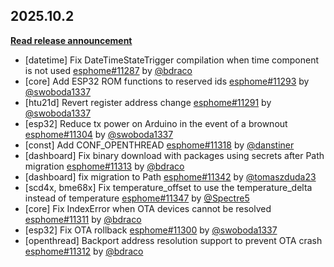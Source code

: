 ## 2025.10.2

[**Read release announcement**](https://esphome.io/changelog/2025.10.0)

- [datetime] Fix DateTimeStateTrigger compilation when time component is not used [esphome#11287](https://github.com/esphome/esphome/pull/11287) by [@bdraco](https://github.com/bdraco)
- [core] Add ESP32 ROM functions to reserved ids [esphome#11293](https://github.com/esphome/esphome/pull/11293) by [@swoboda1337](https://github.com/swoboda1337)
- [htu21d] Revert register address change [esphome#11291](https://github.com/esphome/esphome/pull/11291) by [@swoboda1337](https://github.com/swoboda1337)
- [esp32] Reduce tx power on Arduino in the event of a brownout [esphome#11304](https://github.com/esphome/esphome/pull/11304) by [@swoboda1337](https://github.com/swoboda1337)
- [const] Add CONF_OPENTHREAD [esphome#11318](https://github.com/esphome/esphome/pull/11318) by [@danstiner](https://github.com/danstiner)
- [dashboard] Fix binary download with packages using secrets after Path migration [esphome#11313](https://github.com/esphome/esphome/pull/11313) by [@bdraco](https://github.com/bdraco)
- [dashboard] fix migration to Path [esphome#11342](https://github.com/esphome/esphome/pull/11342) by [@tomaszduda23](https://github.com/tomaszduda23)
- [scd4x, bme68x] Fix temperature_offset to use the temperature_delta instead of temperature [esphome#11347](https://github.com/esphome/esphome/pull/11347) by [@Spectre5](https://github.com/Spectre5)
- [core] Fix IndexError when OTA devices cannot be resolved [esphome#11311](https://github.com/esphome/esphome/pull/11311) by [@bdraco](https://github.com/bdraco)
- [esp32] Fix OTA rollback [esphome#11300](https://github.com/esphome/esphome/pull/11300) by [@swoboda1337](https://github.com/swoboda1337)
- [openthread] Backport address resolution support to prevent OTA crash [esphome#11312](https://github.com/esphome/esphome/pull/11312) by [@bdraco](https://github.com/bdraco)

